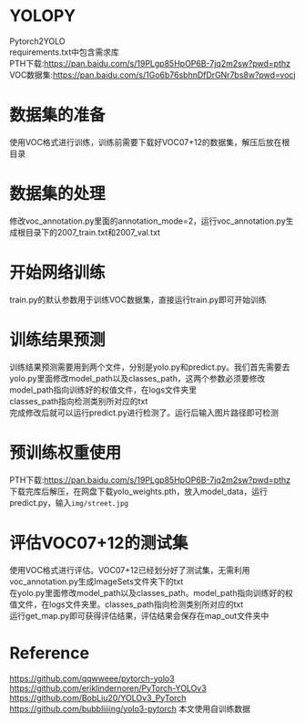 # YOLOPY
Pytorch2YOLO  
requirements.txt中包含需求库  
PTH下载:https://pan.baidu.com/s/19PLgp85HpOP6B-7jq2m2sw?pwd=pthz
VOC数据集:https://pan.baidu.com/s/1Go6b76sbhnDfDrGNr7bs8w?pwd=vocj
# 数据集的准备  
使用VOC格式进行训练，训练前需要下载好VOC07+12的数据集，解压后放在根目录  

# 数据集的处理  
修改voc_annotation.py里面的annotation_mode=2，运行voc_annotation.py生成根目录下的2007_train.txt和2007_val.txt  

# 开始网络训练  
train.py的默认参数用于训练VOC数据集，直接运行train.py即可开始训练  

# 训练结果预测  
训练结果预测需要用到两个文件，分别是yolo.py和predict.py。我们首先需要去yolo.py里面修改model_path以及classes_path，这两个参数必须要修改  
model_path指向训练好的权值文件，在logs文件夹里  
classes_path指向检测类别所对应的txt  
完成修改后就可以运行predict.py进行检测了。运行后输入图片路径即可检测  
# 预训练权重使用
PTH下载:https://pan.baidu.com/s/19PLgp85HpOP6B-7jq2m2sw?pwd=pthz  
下载完库后解压，在网盘下载yolo_weights.pth，放入model_data，运行predict.py，输入`img/street.jpg`
# 评估VOC07+12的测试集
使用VOC格式进行评估。VOC07+12已经划分好了测试集，无需利用voc_annotation.py生成ImageSets文件夹下的txt  
在yolo.py里面修改model_path以及classes_path。model_path指向训练好的权值文件，在logs文件夹里。classes_path指向检测类别所对应的txt  
运行get_map.py即可获得评估结果，评估结果会保存在map_out文件夹中  
# Reference
https://github.com/qqwweee/pytorch-yolo3
https://github.com/eriklindernoren/PyTorch-YOLOv3
https://github.com/BobLiu20/YOLOv3_PyTorch
https://github.com/bubbliiiing/yolo3-pytorch
本文使用自训练数据
